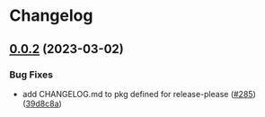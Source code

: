 # Changelog

## [0.0.2](https://github.com/GoogleCloudPlatform/pubsec-declarative-toolkit/compare/solutions/hierarchy/client-env-v0.0.1...solutions/hierarchy/client-env/0.0.2) (2023-03-02)


### Bug Fixes

* add CHANGELOG.md to pkg defined for release-please ([#285](https://github.com/GoogleCloudPlatform/pubsec-declarative-toolkit/issues/285)) ([39d8c8a](https://github.com/GoogleCloudPlatform/pubsec-declarative-toolkit/commit/39d8c8a5c41a0c500385ec432039260672296daf))
